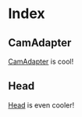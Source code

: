 Index
======

## CamAdapter
[CamAdapter](/camadapter) is cool!

## Head
[Head](/head) is even cooler!

